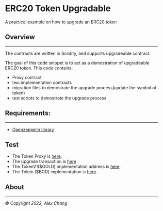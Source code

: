 # ERC20 Token Upgradable 

A practical example on how to upgrade an ERC20 token


## Overview
-----------
The contracts are written in Solidity, and supports upgradeable contract. 

The goal of this code snippet is to act as a demostration of upgradeable ERC20 token. This code contains:

- Proxy contract 
- two implementation contracts 
- migration files to demostrate the upgrade process(update the symbol of token) 
- test scripts to demostrate the upgrade process 

## Requirements:
--------------

- [Openzeppelin library](https://github.com/OpenZeppelin/openzeppelin-contracts)

## Test
- The Token Proxy is [here](https://mumbai.polygonscan.com/address/0x241aFf8Cad56D43604D9EBD52A66795b350BDd1E#code).
- The upgrade transaction is [here](https://mumbai.polygonscan.com/tx/0x7445a2a132dac68adc77aa9e73924bf01074d6d5f5fc54378a61c5b7e824b623).
- The TokenV1($GOLD) implementation address is [here](https://mumbai.polygonscan.com/address/0xb3a78e4dadb05f1ba93dc48f4b7ba3205567bd1c#code).
- The Token ($BCD) implementation is [here](https://mumbai.polygonscan.com/address/0xdba562edb2a887ac05a9451c5cab54c917a73733#code).

## About
-----

_© Copyright 2022, Alex Chang_
